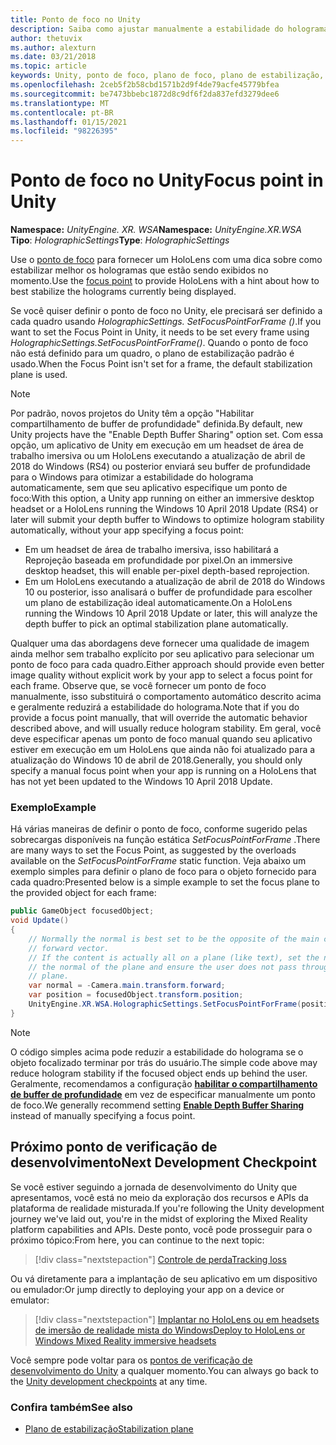 ```yaml
---
title: Ponto de foco no Unity
description: Saiba como ajustar manualmente a estabilidade do holograma no Unity definindo o ponto de foco para o HoloLens e os headsets de imersão de realidade mista do Windows.
author: thetuvix
ms.author: alexturn
ms.date: 03/21/2018
ms.topic: article
keywords: Unity, ponto de foco, plano de foco, plano de estabilização, ponto de estabilização, Reprojeção, LSR, buffer de profundidade, headset de realidade misturada, headset de realidade mista do Windows, headset de realidade virtual
ms.openlocfilehash: 2ceb5f2b58cbd1571b2d9f4de79acfe45779bfea
ms.sourcegitcommit: be7473bbebc1872d8c9df6f2da837efd3279dee6
ms.translationtype: MT
ms.contentlocale: pt-BR
ms.lasthandoff: 01/15/2021
ms.locfileid: "98226395"
---
```

# <a name="focus-point-in-unity"></a><span data-ttu-id="64915-104">Ponto de foco no Unity</span><span class="sxs-lookup"><span data-stu-id="64915-104">Focus point in Unity</span></span>

<span data-ttu-id="64915-105">**Namespace:** *UnityEngine. XR. WSA*</span><span class="sxs-lookup"><span data-stu-id="64915-105">**Namespace:** *UnityEngine.XR.WSA*</span></span><br>
<span data-ttu-id="64915-106">**Tipo**: *HolographicSettings*</span><span class="sxs-lookup"><span data-stu-id="64915-106">**Type**: *HolographicSettings*</span></span>

<span data-ttu-id="64915-107">Use o [ponto de foco](../platform-capabilities-and-apis/hologram-stability.md#reprojection) para fornecer um HoloLens com uma dica sobre como estabilizar melhor os hologramas que estão sendo exibidos no momento.</span><span class="sxs-lookup"><span data-stu-id="64915-107">Use the [focus point](../platform-capabilities-and-apis/hologram-stability.md#reprojection) to provide HoloLens with a hint about how to best stabilize the holograms currently being displayed.</span></span>

<span data-ttu-id="64915-108">Se você quiser definir o ponto de foco no Unity, ele precisará ser definido a cada quadro usando *HolographicSettings. SetFocusPointForFrame ()*.</span><span class="sxs-lookup"><span data-stu-id="64915-108">If you want to set the Focus Point in Unity, it needs to be set every frame using *HolographicSettings.SetFocusPointForFrame()*.</span></span> <span data-ttu-id="64915-109">Quando o ponto de foco não está definido para um quadro, o plano de estabilização padrão é usado.</span><span class="sxs-lookup"><span data-stu-id="64915-109">When the Focus Point isn't set for a frame, the default stabilization plane is used.</span></span>

> [!NOTE]
> <span data-ttu-id="64915-110">Por padrão, novos projetos do Unity têm a opção "Habilitar compartilhamento de buffer de profundidade" definida.</span><span class="sxs-lookup"><span data-stu-id="64915-110">By default, new Unity projects have the "Enable Depth Buffer Sharing" option set.</span></span>  <span data-ttu-id="64915-111">Com essa opção, um aplicativo de Unity em execução em um headset de área de trabalho imersiva ou um HoloLens executando a atualização de abril de 2018 do Windows (RS4) ou posterior enviará seu buffer de profundidade para o Windows para otimizar a estabilidade do holograma automaticamente, sem que seu aplicativo especifique um ponto de foco:</span><span class="sxs-lookup"><span data-stu-id="64915-111">With this option, a Unity app running on either an immersive desktop headset or a HoloLens running the Windows 10 April 2018 Update (RS4) or later will submit your depth buffer to Windows to optimize hologram stability automatically, without your app specifying a focus point:</span></span>
> * <span data-ttu-id="64915-112">Em um headset de área de trabalho imersiva, isso habilitará a Reprojeção baseada em profundidade por pixel.</span><span class="sxs-lookup"><span data-stu-id="64915-112">On an immersive desktop headset, this will enable per-pixel depth-based reprojection.</span></span>
> * <span data-ttu-id="64915-113">Em um HoloLens executando a atualização de abril de 2018 do Windows 10 ou posterior, isso analisará o buffer de profundidade para escolher um plano de estabilização ideal automaticamente.</span><span class="sxs-lookup"><span data-stu-id="64915-113">On a HoloLens running the Windows 10 April 2018 Update or later, this will analyze the depth buffer to pick an optimal stabilization plane automatically.</span></span>
>
> <span data-ttu-id="64915-114">Qualquer uma das abordagens deve fornecer uma qualidade de imagem ainda melhor sem trabalho explícito por seu aplicativo para selecionar um ponto de foco para cada quadro.</span><span class="sxs-lookup"><span data-stu-id="64915-114">Either approach should provide even better image quality without explicit work by your app to select a focus point for each frame.</span></span>  <span data-ttu-id="64915-115">Observe que, se você fornecer um ponto de foco manualmente, isso substituirá o comportamento automático descrito acima e geralmente reduzirá a estabilidade do holograma.</span><span class="sxs-lookup"><span data-stu-id="64915-115">Note that if you do provide a focus point manually, that will override the automatic behavior described above, and will usually reduce hologram stability.</span></span>  <span data-ttu-id="64915-116">Em geral, você deve especificar apenas um ponto de foco manual quando seu aplicativo estiver em execução em um HoloLens que ainda não foi atualizado para a atualização do Windows 10 de abril de 2018.</span><span class="sxs-lookup"><span data-stu-id="64915-116">Generally, you should only specify a manual focus point when your app is running on a HoloLens that has not yet been updated to the Windows 10 April 2018 Update.</span></span>

### <a name="example"></a><span data-ttu-id="64915-117">Exemplo</span><span class="sxs-lookup"><span data-stu-id="64915-117">Example</span></span>

<span data-ttu-id="64915-118">Há várias maneiras de definir o ponto de foco, conforme sugerido pelas sobrecargas disponíveis na função estática *SetFocusPointForFrame* .</span><span class="sxs-lookup"><span data-stu-id="64915-118">There are many ways to set the Focus Point, as suggested by the overloads available on the *SetFocusPointForFrame* static function.</span></span> <span data-ttu-id="64915-119">Veja abaixo um exemplo simples para definir o plano de foco para o objeto fornecido para cada quadro:</span><span class="sxs-lookup"><span data-stu-id="64915-119">Presented below is a simple example to set the focus plane to the provided object for each frame:</span></span>

```cs
public GameObject focusedObject;
void Update()
{
    // Normally the normal is best set to be the opposite of the main camera's
    // forward vector.
    // If the content is actually all on a plane (like text), set the normal to
    // the normal of the plane and ensure the user does not pass through the
    // plane.
    var normal = -Camera.main.transform.forward;     
    var position = focusedObject.transform.position;
    UnityEngine.XR.WSA.HolographicSettings.SetFocusPointForFrame(position, normal);
}
```

> [!NOTE]
> <span data-ttu-id="64915-120">O código simples acima pode reduzir a estabilidade do holograma se o objeto focalizado terminar por trás do usuário.</span><span class="sxs-lookup"><span data-stu-id="64915-120">The simple code above may reduce hologram stability if the focused object ends up behind the user.</span></span> <span data-ttu-id="64915-121">Geralmente, recomendamos a configuração **[habilitar o compartilhamento de buffer de profundidade](camera-in-unity.md#sharing-your-depth-buffers-with-windows)** em vez de especificar manualmente um ponto de foco.</span><span class="sxs-lookup"><span data-stu-id="64915-121">We generally recommend setting **[Enable Depth Buffer Sharing](camera-in-unity.md#sharing-your-depth-buffers-with-windows)** instead of manually specifying a focus point.</span></span>

## <a name="next-development-checkpoint"></a><span data-ttu-id="64915-122">Próximo ponto de verificação de desenvolvimento</span><span class="sxs-lookup"><span data-stu-id="64915-122">Next Development Checkpoint</span></span>

<span data-ttu-id="64915-123">Se você estiver seguindo a jornada de desenvolvimento do Unity que apresentamos, você está no meio da exploração dos recursos e APIs da plataforma de realidade misturada.</span><span class="sxs-lookup"><span data-stu-id="64915-123">If you're following the Unity development journey we've laid out, you're in the midst of exploring the Mixed Reality platform capabilities and APIs.</span></span> <span data-ttu-id="64915-124">Deste ponto, você pode prosseguir para o próximo tópico:</span><span class="sxs-lookup"><span data-stu-id="64915-124">From here, you can continue to the next topic:</span></span>

> [!div class="nextstepaction"]
> [<span data-ttu-id="64915-125">Controle de perda</span><span class="sxs-lookup"><span data-stu-id="64915-125">Tracking loss</span></span>](tracking-loss-in-unity.md)

<span data-ttu-id="64915-126">Ou vá diretamente para a implantação de seu aplicativo em um dispositivo ou emulador:</span><span class="sxs-lookup"><span data-stu-id="64915-126">Or jump directly to deploying your app on a device or emulator:</span></span>

> [!div class="nextstepaction"]
> [<span data-ttu-id="64915-127">Implantar no HoloLens ou em headsets de imersão de realidade mista do Windows</span><span class="sxs-lookup"><span data-stu-id="64915-127">Deploy to HoloLens or Windows Mixed Reality immersive headsets</span></span>](../platform-capabilities-and-apis/using-visual-studio.md)

<span data-ttu-id="64915-128">Você sempre pode voltar para os [pontos de verificação de desenvolvimento do Unity](unity-development-overview.md#3-advanced-features) a qualquer momento.</span><span class="sxs-lookup"><span data-stu-id="64915-128">You can always go back to the [Unity development checkpoints](unity-development-overview.md#3-advanced-features) at any time.</span></span>

### <a name="see-also"></a><span data-ttu-id="64915-129">Confira também</span><span class="sxs-lookup"><span data-stu-id="64915-129">See also</span></span>

* [<span data-ttu-id="64915-130">Plano de estabilização</span><span class="sxs-lookup"><span data-stu-id="64915-130">Stabilization plane</span></span>](../platform-capabilities-and-apis/hologram-stability.md#reprojection)
